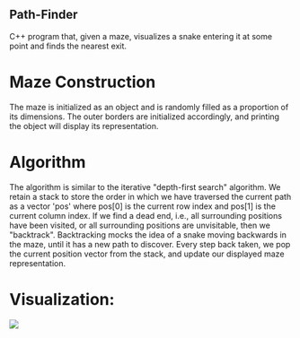 ## Path-Finder
C++ program that, given a maze, visualizes a snake entering it at some point and finds the nearest exit.

# Maze Construction
The maze is initialized as an object and is randomly filled as a proportion of its dimensions. The outer borders are initialized accordingly, and printing the object will display its representation.

# Algorithm
The algorithm is similar to the iterative "depth-first search" algorithm. We retain a stack to store the order in which we have traversed the current path as a vector 'pos' where pos[0] is the current row index and pos[1] is the current column index. 
If we find a dead end, i.e., all surrounding positions have been visited, or all surrounding positions are unvisitable, then we "backtrack". Backtracking mocks the idea of a snake moving backwards in the maze, until it has a new path to discover. Every step back taken, we pop the current position vector from the stack, and update our displayed maze representation.

# Visualization:
<img src="https://recordit.co/cGOJQT7npK.gif">

